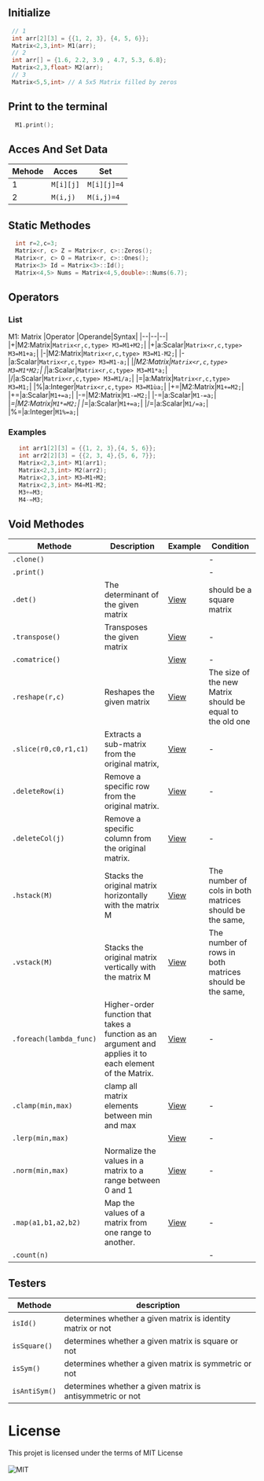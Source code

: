 ## Initialize
``` C++
 // 1 
 int arr[2][3] = {{1, 2, 3}, {4, 5, 6}};
 Matrix<2,3,int> M1(arr);
 // 2
 int arr[] = {1.6, 2.2, 3.9 , 4.7, 5.3, 6.8};
 Matrix<2,3,float> M2(arr);
 // 3
 Matrix<5,5,int> // A 5x5 Matrix filled by zeros
```
## Print to the terminal 
``` C++
  M1.print();
```
## Acces And Set Data
|Mehode|Acces|Set|
|-|--|--|
|1|`M[i][j]`|`M[i][j]=4`|
|2|`M(i,j)`|`M(i,j)=4`|
## Static Methodes 
``` C++
  int r=2,c=3;
  Matrix<r, c> Z = Matrix<r, c>::Zeros();
  Matrix<r, c> O = Matrix<r, c>::Ones();
  Matrix<3> Id = Matrix<3>::Id();
  Matrix<4,5> Nums = Matrix<4,5,double>::Nums(6.7);
```
## Operators 
  ### List
M1: Matrix
|Operator |Operande|Syntax|
|--|--|--|
|+|M2:Matrix|`Matrix<r,c,type> M3=M1+M2;`|
|+|a:Scalar|`Matrix<r,c,type> M3=M1+a;`|
|-|M2:Matrix|`Matrix<r,c,type> M3=M1-M2;`|
|-|a:Scalar|`Matrix<r,c,type> M3=M1-a;`|
|*|M2:Matrix|`Matrix<r,c,type> M3=M1*M2;`|
|*|a:Scalar|`Matrix<r,c,type> M3=M1*a;`|
|/|a:Scalar|`Matrix<r,c,type> M3=M1/a;`|
|=|a:Matrix|`Matrix<r,c,type> M3=M1;`|
|%|a:Integer|`Matrix<r,c,type> M3=M1ùa;`|
|+=|M2:Matrix|`M1+=M2;`|
|+=|a:Scalar|`M1+=a;`|
|-=|M2:Matrix|`M1-=M2;`|
|-=|a:Scalar|`M1-=a;`|
|*=|M2:Matrix|`M1*=M2;`|
|*=|a:Scalar|`M1+=a;`|
|/=|a:Scalar|`M1/=a;`|
|%=|a:Integer|`M1%=a;`|
  ### Examples
``` C++
   int arr1[2][3] = {{1, 2, 3},{4, 5, 6}};
   int arr2[2][3] = {{2, 3, 4},{5, 6, 7}};
   Matrix<2,3,int> M1(arr1);
   Matrix<2,3,int> M2(arr2);
   Matrix<2,3,int> M3=M1+M2;
   Matrix<2,3,int> M4=M1-M2;
   M3+=M3;
   M4-=M3;
```
## Void Methodes 
|Methode|Description|Example|Condition|
|-|--|-|--|
|`.clone()`|||-|
|`.print()`|||-|
|`.det()`|The determinant of the given matrix|[View](https://github.com/zakarialaoui10/ZikoMatrix/edit/main/examples/Determinant/det.ino)|should be a square matrix|
|`.transpose()`|Transposes the given matrix |[View](https://github.com/zakarialaoui10/ZikoMatrix/edit/main/examples/Transformation/Transpose/transpose.ino)|-|
|`.comatrice()`| |[View](https://github.com/zakarialaoui10/ZikoMatrix/edit/main/examples/Transformation/Comatrice/comatrice.ino)|-|
|`.reshape(r,c)`|Reshapes the given matrix|[View](https://github.com/zakarialaoui10/ZikoMatrix/blob/main/examples/Transformation/Reshape/reshape.ino)|The size of the new Matrix should be equal to the old one|
|`.slice(r0,c0,r1,c1)`|Extracts a sub-matrix from the original matrix,|[View](https://github.com/zakarialaoui10/ZikoMatrix/blob/main/examples/Transformation/Slice/slice.ino)|-|
|`.deleteRow(i)`|Remove a specific row from the original matrix.|[View](https://github.com/zakarialaoui10/ZikoMatrix/blob/main/examples/Transformation/DeleteCol/deleteCol.ino)|-|
|`.deleteCol(j)`|Remove a specific column from the original matrix.|[View](https://github.com/zakarialaoui10/ZikoMatrix/blob/main/examples/Transformation/DeleteCol/deleteCol.ino)|-|
|`.hstack(M)`|Stacks the original matrix horizontally with the matrix M|[View](https://github.com/zakarialaoui10/ZikoMatrix/blob/main/examples/Transformation/Vstack/vstack.ino)|The number of cols in both matrices should be the same,|
|`.vstack(M)`|Stacks the original matrix vertically with the matrix M|[View](https://github.com/zakarialaoui10/ZikoMatrix/blob/main/examples/Transformation/Hsatck/hstack.ino)|The number of rows in both matrices should be the same,|
|`.foreach(lambda_func)`|Higher-order function that takes a function as an argument and applies it to each element of the Matrix.|[View](https://github.com/zakarialaoui10/ZikoMatrix/blob/main/examples/Foreach/foreach.ino)|-|
|`.clamp(min,max)`|clamp all matrix elements between min and max|[View](https://github.com/zakarialaoui10/ZikoMatrix/blob/main/examples/Iteration/Norm/norm.ino)|-|
|`.lerp(min,max)`||[View](https://github.com/zakarialaoui10/ZikoMatrix/blob/main/examples/Iteration/Lerp/lerp.ino)|-|
|`.norm(min,max)`|Normalize the values in a matrix to a range between 0 and 1|[View](https://github.com/zakarialaoui10/ZikoMatrix/blob/main/examples/Iteration/Norm/norm.ino)|-|
|`.map(a1,b1,a2,b2)`|Map the values of a matrix from one range to another.|[View](https://github.com/zakarialaoui10/ZikoMatrix/blob/main/examples/Iteration/Map/map.ino)|-|
|`.count(n)`|||-|
## Testers
|Methode|description|
|-|---|
|`isId()`|determines whether a given matrix is identity matrix or not|
|`isSquare()`|determines whether a given matrix is square or not|
|`isSym()`|determines whether a given matrix is symmetric or not|
|`isAntiSym()`|determines whether a given matrix is antisymmetric or not|

# License 
 This projet is licensed under the terms of MIT License </br></br>![MIT](https://img.shields.io/github/license/zakarialaoui10/ZikoMatrix?color=rgb%2820%2C21%2C169%29)
